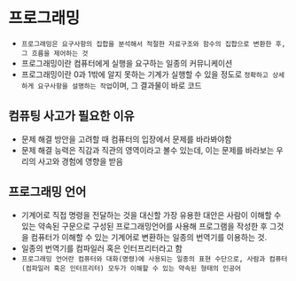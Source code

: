 # 프로그래밍
- `프로그래밍은 요구사항의 집합을 분석해서 적절한 자료구조와 함수의 집합으로 변환한 후, 그 흐름을 제어하는 것`
- 프로그래밍이란 컴퓨터에게 실행을 요구하는 일종의 커뮤니케이션
- 프로그래밍이란 0과 1밖에 알지 못하는 기계가 실행할 수 있을 정도로 `정확하고 상세하게 요구사항을 설명하는 작업`이며, 그 결과물이 바로 코드

## 컴퓨팅 사고가 필요한 이유
- 문제 해결 방안을 고려할 때 컴퓨터의 입장에서 문제를 바라봐야함
- 문제 해결 능력은 직감과 직관의 영역이라고 볼수 있는데, 이는 문제를 바라보는 우리의 사고와 경험에 영향을 받음

## 프로그래밍 언어
- 기계어로 직접 명령을 전달하는 것을 대신할 가장 유용한 대안은 사람이 이해할 수 있는 약속된 구문으로 구성된 프로그래밍언어를 사용해 프로그램을 작성한 후 그것을 컴퓨터가 이해할 수 있는 기계어로 변환하는 일종의 번역기를 이용하는 것.
- 일종의 번역기를 컴파일러 혹은 인터프리터라고 함
- `프로그래밍 언어란 컴퓨터와 대화(명령)에 사용되는 일종의 표현 수단으로, 사람과 컴퓨터(컴파일러 혹은 인터프리터) 모두가 이해할 수 있는 약속된 형태의 인공어`

